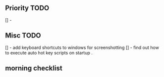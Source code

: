 Priority TODO
-----
[] - 


Misc TODO
-----
[] - add keyboard shortcuts to windows for screenshotting 
[] - find out how to execute auto hot key scripts on startup . 


morning checklist 
---

